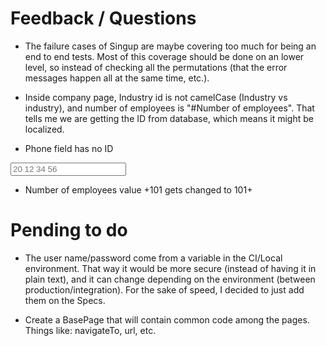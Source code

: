 # Feedback / Questions

 * The failure cases of Singup are maybe covering too much for being an end to end tests. Most of this coverage should be done on an lower level, so instead of checking all the permutations (that the error messages happen all at the same time, etc.). 

 * Inside company page, Industry id is not camelCase (Industry vs industry), and number of employees is "#Number of employees". That tells me we are getting the ID from database, which means it might be localized.

 * Phone field has no ID 
 <input required="" tabindex="4" type="tel" autocomplete="off" class="form-control" name="phone" id="" placeholder="20 12 34 56" value="" xpath="1" style="">

 * Number of employees value +101 gets changed to 101+

# Pending to do

* The user name/password come from a variable in the CI/Local environment. That way it would be more secure (instead of having it in plain text), and it can change depending on the environment (between production/integration). For the sake of speed, I decided to just add them on the Specs.

* Create a BasePage that will contain common code among the pages. Things like: navigateTo, url, etc.